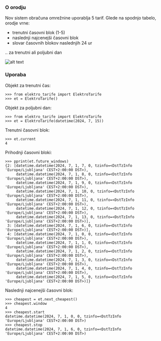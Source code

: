 ### O orodju

Nov sistem obračuna omrežnine uporablja 5 tarif. Glede na spodnjo tabelo, orodje vrne:
- trenutni časovni blok (1-5)
- naslednji najcenejši časovni blok
- slovar časovnih blokov naslednjih 24 ur

.. za trenutni ali poljubni dan

![alt text](https://www.elektro-ljubljana.si/portals/0/elj-nov_tarifni_sistem.jpg)


### Uporaba

Objekt za trenutni čas:
```
>>> from elektro_tarife import ElektroTarife
>>> et = ElektroTarife()
```

Objekt za poljubni dan:
```
>>> from elektro_tarife import ElektroTarife
>>> et = ElektroTarife(datetime(2024, 7, 15))
```

Trenutni časovni blok:
```
>>> et.current
4
```

Prihodnji časovni bloki:
```
>>> pprint(et.future_windows)
{2: [datetime.datetime(2024, 7, 1, 7, 0, tzinfo=<DstTzInfo 'Europe/Ljubljana' CEST+2:00:00 DST>),
     datetime.datetime(2024, 7, 1, 8, 0, tzinfo=<DstTzInfo 'Europe/Ljubljana' CEST+2:00:00 DST>),
     datetime.datetime(2024, 7, 1, 9, 0, tzinfo=<DstTzInfo 'Europe/Ljubljana' CEST+2:00:00 DST>),
     datetime.datetime(2024, 7, 1, 10, 0, tzinfo=<DstTzInfo 'Europe/Ljubljana' CEST+2:00:00 DST>),
     datetime.datetime(2024, 7, 1, 11, 0, tzinfo=<DstTzInfo 'Europe/Ljubljana' CEST+2:00:00 DST>),
     datetime.datetime(2024, 7, 1, 12, 0, tzinfo=<DstTzInfo 'Europe/Ljubljana' CEST+2:00:00 DST>),
     datetime.datetime(2024, 7, 1, 13, 0, tzinfo=<DstTzInfo 'Europe/Ljubljana' CEST+2:00:00 DST>)],
 3: [datetime.datetime(2024, 7, 1, 6, 0, tzinfo=<DstTzInfo 'Europe/Ljubljana' CEST+2:00:00 DST>)],
 4: [datetime.datetime(2024, 7, 1, 0, 0, tzinfo=<DstTzInfo 'Europe/Ljubljana' CEST+2:00:00 DST>),
     datetime.datetime(2024, 7, 1, 1, 0, tzinfo=<DstTzInfo 'Europe/Ljubljana' CEST+2:00:00 DST>),
     datetime.datetime(2024, 7, 1, 2, 0, tzinfo=<DstTzInfo 'Europe/Ljubljana' CEST+2:00:00 DST>),
     datetime.datetime(2024, 7, 1, 3, 0, tzinfo=<DstTzInfo 'Europe/Ljubljana' CEST+2:00:00 DST>),
     datetime.datetime(2024, 7, 1, 4, 0, tzinfo=<DstTzInfo 'Europe/Ljubljana' CEST+2:00:00 DST>),
     datetime.datetime(2024, 7, 1, 5, 0, tzinfo=<DstTzInfo 'Europe/Ljubljana' CEST+2:00:00 DST>)]}
```


Naslednji najcenejši časovni blok:
```
>>> cheapest = et.next_cheapest()
>>> cheapest.window
4
>>> cheapest.start
datetime.datetime(2024, 7, 1, 0, 0, tzinfo=<DstTzInfo 'Europe/Ljubljana' CEST+2:00:00 DST>)
>>> cheapest.stop
datetime.datetime(2024, 7, 1, 6, 0, tzinfo=<DstTzInfo 'Europe/Ljubljana' CEST+2:00:00 DST>)

```